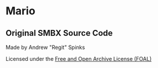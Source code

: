 # Mario

## Original SMBX Source Code

Made by Andrew "Regit" Spinks

Licensed under the [Free and Open Archive License (FOAL)](LICENSE.md)
